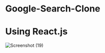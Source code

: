 # Google-Search-Clone


# Using React.js

![Screenshot (19)](https://user-images.githubusercontent.com/79249131/124727228-252a0d00-df2c-11eb-8ccb-192c92404809.png)
